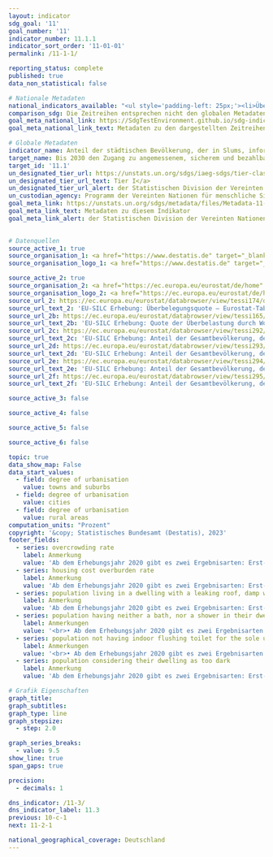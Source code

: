 ```yaml
---
layout: indicator    
sdg_goal: '11'    
goal_number: '11'    
indicator_number: 11.1.1    
indicator_sort_order: '11-01-01'    
permalink: /11-1-1/    

reporting_status: complete    
published: true    
data_non_statistical: false    

# Nationale Metadaten    
national_indicators_available: "<ul style='padding-left: 25px;'><li>Überbelegungsquote</li> <li> Quote der Überbelastung durch Wohnkosten</li> <li> Bevölkerung, die in einer Wohnung mit undichtem Dach, Feuchtigkeit in den Wänden, in den Böden, im Fundament oder Fäulnis in den Fensterrahmen oder im Boden lebt</li> <li> Bevölkerung, die weder ein Bad, noch eine Dusche in ihrer Wohnung hat</li> <li> Bevölkerung, die kein WC für den alleinigen Gebrauch ihres Haushalts hat</li> <li> Bevölkerung, die ihre Unterkunft als zu dunkel betrachtet</li></ul>"    
comparison_sdg: Die Zeitreihen entsprechen nicht den globalen Metadaten, bieten aber zusätzliche Informationen.    
goal_meta_national_link: https://SdgTestEnvironment.github.io/sdg-indicators/public/Meta/11.1.1.pdf
goal_meta_national_link_text: Metadaten zu den dargestellten Zeitreihen    

# Globale Metadaten    
indicator_name: Anteil der städtischen Bevölkerung, der in Slums, informellen Siedlungen oder unzureichendem Wohnraum lebt    
target_name: Bis 2030 den Zugang zu angemessenem, sicherem und bezahlbarem Wohnraum und zur Grundversorgung für alle sicherstellen und Slums sanieren    
target_id: '11.1'    
un_designated_tier_url: https://unstats.un.org/sdgs/iaeg-sdgs/tier-classification/'    
un_designated_tier_url_text: Tier I</a>    
un_designated_tier_url_alert: der Statistischen Division der Vereinten Nationen    
un_custodian_agency: Programm der Vereinten Nationen für menschliche Siedlungen (UN-Habitat)    
goal_meta_link: https://unstats.un.org/sdgs/metadata/files/Metadata-11-01-01.pdf    
goal_meta_link_text: Metadaten zu diesem Indikator    
goal_meta_link_alert: der Statistischen Division der Vereinten Nationen    
    

# Datenquellen
source_active_1: true
source_organisation_1: <a href="https://www.destatis.de" target="_blank"> Statistisches Bundesamt (Destatis) </a>
source_organisation_logo_1: <a href="https://www.destatis.de" target="_blank"><img src="https://g205sdgs.github.io/sdg-indicators/public/OrgImgDe/destatis.png" alt="Logo destatis" style="height:60px; width:148px"/></a>

source_active_2: true
source_organisation_2: <a href="https://ec.europa.eu/eurostat/de/home" target="_blank"> Statisches Amt der Europäischen Union (Eurostat) </a>
source_organisation_logo_2: <a href="https://ec.europa.eu/eurostat/de/home" target="_blank"><img src="https://g205sdgs.github.io/sdg-indicators/public/OrgImgDe/eurostat.png" alt="Logo eurostat" style="height:60px; width:148px"/></a>
source_url_2: https://ec.europa.eu/eurostat/databrowser/view/tessi174/default/table?lang=de
source_url_text_2: 'EU-SILC Erhebung: Überbelegungsquote – Eurostat-Tabelle [tessi174]'
source_url_2b: https://ec.europa.eu/eurostat/databrowser/view/tessi165/default/table?lang=de
source_url_text_2b: 'EU-SILC Erhebung: Quote der Überbelastung durch Wohnkosten – Eurostat-Tabelle [tessi165]'
source_url_2c: https://ec.europa.eu/eurostat/databrowser/view/tessi292/default/table?lang=de
source_url_text_2c: 'EU-SILC Erhebung: Anteil der Gesamtbevölkerung, der in einer Wohnung mit undichtem Dach, Feuchtigkeit in den Wänden, in den Böden, im Fundament oder Fäulnis in den Fensterrahmen oder im Boden lebt – Eurostat-Tabelle [tessi292]'
source_url_2d: https://ec.europa.eu/eurostat/databrowser/view/tessi293/default/table?lang=de
source_url_text_2d: 'EU-SILC Erhebung: Anteil der Gesamtbevölkerung, der weder ein Bad, noch eine Dusche in seiner Wohnung hat – Eurostat-Tabelle [tessi293]'
source_url_2e: https://ec.europa.eu/eurostat/databrowser/view/tessi294/default/table?lang=de
source_url_text_2e: 'EU-SILC Erhebung: Anteil der Gesamtbevölkerung, der kein WC für den alleinigen Gebrauch seines Haushalts hat – Eurostat-Tabelle [tessi294]'
source_url_2f: https://ec.europa.eu/eurostat/databrowser/view/tessi295/default/table?lang=de
source_url_text_2f: 'EU-SILC Erhebung: Anteil der Gesamtbevölkerung, der seine Unterkunft als zu dunkel betrachtet – Eurostat-Tabelle [tessi295]'

source_active_3: false

source_active_4: false

source_active_5: false

source_active_6: false

topic: true    
data_show_map: False    
data_start_values: 
  - field: degree of urbanisation
    value: towns and suburbs
  - field: degree of urbanisation
    value: cities
  - field: degree of urbanisation
    value: rural areas    
computation_units: "Prozent"    
copyright: '&copy; Statistisches Bundesamt (Destatis), 2023'    
footer_fields:
  - series: overcrowding rate
    label: Anmerkung
    value: 'Ab dem Erhebungsjahr 2020 gibt es zwei Ergebnisarten: Erst- und Endergebnisse. Die aktuell dargestellten Ergebnisse für 2020 bis 2021 sind Endergebnisse, für 2022 Erstergebnisse Die bislang separat durchgeführte Erhebung "Leben in Europa" (EU-SILC) wurde 2020 in den Mikrozensus als Unterstichprobe integriert. Durch den Wechsel von einer freiwilligen zu einer in Teilen auskunftspflichtigen Befragung verbunden mit einer neuen Stichprobenzusammensetzung ist ein Vergleich der Daten des Erhebungsjahres 2020 mit den Vorjahren nicht möglich (Zeitreihenbruch).'
  - series: housing cost overburden rate
    label: Anmerkung
    value: 'Ab dem Erhebungsjahr 2020 gibt es zwei Ergebnisarten: Erst- und Endergebnisse. Die aktuell dargestellten Ergebnisse für 2020 bis 2021 sind Endergebnisse, für 2022 Erstergebnisse Die bislang separat durchgeführte Erhebung "Leben in Europa" (EU-SILC) wurde 2020 in den Mikrozensus als Unterstichprobe integriert. Durch den Wechsel von einer freiwilligen zu einer in Teilen auskunftspflichtigen Befragung verbunden mit einer neuen Stichprobenzusammensetzung ist ein Vergleich der Daten des Erhebungsjahres 2020 mit den Vorjahren nicht möglich (Zeitreihenbruch).'
  - series: population living in a dwelling with a leaking roof, damp walls, floors or foundation, or rot in window frames or floor
    label: Anmerkung
    value: 'Ab dem Erhebungsjahr 2020 gibt es zwei Ergebnisarten: Erst- und Endergebnisse. Die aktuell dargestellten Ergebnisse für 2020 bis 2021 sind Endergebnisse, für 2022 Erstergebnisse Die bislang separat durchgeführte Erhebung "Leben in Europa" (EU-SILC) wurde 2020 in den Mikrozensus als Unterstichprobe integriert. Durch den Wechsel von einer freiwilligen zu einer in Teilen auskunftspflichtigen Befragung verbunden mit einer neuen Stichprobenzusammensetzung ist ein Vergleich der Daten des Erhebungsjahres 2020 mit den Vorjahren nicht möglich (Zeitreihenbruch).'
  - series: population having neither a bath, nor a shower in their dwelling
    label: Anmerkungen
    value: '<br>• Ab dem Erhebungsjahr 2020 gibt es zwei Ergebnisarten: Erst- und Endergebnisse. Die aktuell dargestellten Ergebnisse für 2020 bis 2021 sind Endergebnisse, für 2022 Erstergebnisse Die bislang separat durchgeführte Erhebung "Leben in Europa" (EU-SILC) wurde 2020 in den Mikrozensus als Unterstichprobe integriert. Durch den Wechsel von einer freiwilligen zu einer in Teilen auskunftspflichtigen Befragung verbunden mit einer neuen Stichprobenzusammensetzung ist ein Vergleich der Daten des Erhebungsjahres 2020 mit den Vorjahren nicht möglich (Zeitreihenbruch).<br>• Daten sind nur bis 2020 verfügbar.'
  - series: population not having indoor flushing toilet for the sole use of their household
    label: Anmerkungen
    value: '<br>• Ab dem Erhebungsjahr 2020 gibt es zwei Ergebnisarten: Erst- und Endergebnisse. Die aktuell dargestellten Ergebnisse für 2020 bis 2021 sind Endergebnisse, für 2022 Erstergebnisse Die bislang separat durchgeführte Erhebung "Leben in Europa" (EU-SILC) wurde 2020 in den Mikrozensus als Unterstichprobe integriert. Durch den Wechsel von einer freiwilligen zu einer in Teilen auskunftspflichtigen Befragung verbunden mit einer neuen Stichprobenzusammensetzung ist ein Vergleich der Daten des Erhebungsjahres 2020 mit den Vorjahren nicht möglich (Zeitreihenbruch).<br>• Daten sind nur bis 2020 verfügbar.'
  - series: population considering their dwelling as too dark
    label: Anmerkung
    value: 'Ab dem Erhebungsjahr 2020 gibt es zwei Ergebnisarten: Erst- und Endergebnisse. Die aktuell dargestellten Ergebnisse für 2020 bis 2021 sind Endergebnisse, für 2022 Erstergebnisse Die bislang separat durchgeführte Erhebung "Leben in Europa" (EU-SILC) wurde 2020 in den Mikrozensus als Unterstichprobe integriert. Durch den Wechsel von einer freiwilligen zu einer in Teilen auskunftspflichtigen Befragung verbunden mit einer neuen Stichprobenzusammensetzung ist ein Vergleich der Daten des Erhebungsjahres 2020 mit den Vorjahren nicht möglich (Zeitreihenbruch).'    

# Grafik Eigenschaften    
graph_title: 
graph_subtitles:    
graph_type: line
graph_stepsize: 
  - step: 2.0    

graph_series_breaks:
  - value: 9.5
show_line: true
span_gaps: true

precision:
  - decimals: 1    

dns_indicator: /11-3/
dns_indicator_label: 11.3
previous: 10-c-1    
next: 11-2-1    

national_geographical_coverage: Deutschland    
---
```


<span></span>